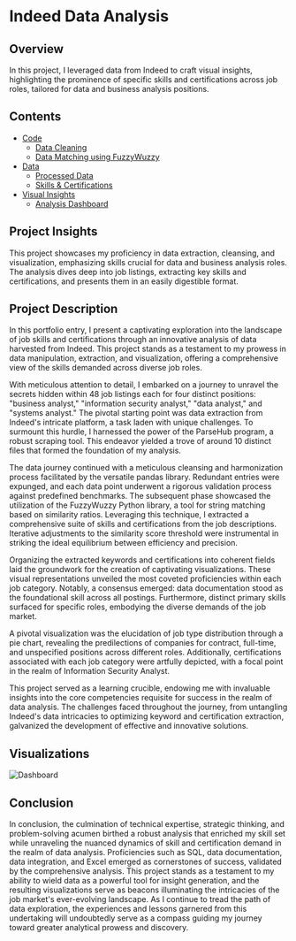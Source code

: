 # Indeed Data Analysis

## Overview

In this project, I leveraged data from Indeed to craft visual insights, highlighting the prominence of specific skills and certifications across job roles, tailored for data and business analysis positions.

## Contents

- [Code](./code)
  - [Data Cleaning](./code/cleaned_file_code.py)
  - [Data Matching using FuzzyWuzzy](./code/fuzzywuzzy_indeed_matching.py)
- [Data](./data)
  - [Processed Data](./data/cleaned_data.csv)
  - [Skills & Certifications](./data/final_certifications_skills.csv)
- [Visual Insights](./dashboard)
  - [Analysis Dashboard](./images/Indeed_Analysis_Dashboard.png)

## Project Insights

This project showcases my proficiency in data extraction, cleansing, and visualization, emphasizing skills crucial for data and business analysis roles. The analysis dives deep into job listings, extracting key skills and certifications, and presents them in an easily digestible format.

## Project Description

In this portfolio entry, I present a captivating exploration into the landscape of job skills and certifications through an innovative analysis of data harvested from Indeed. This project stands as a testament to my prowess in data manipulation, extraction, and visualization, offering a comprehensive view of the skills demanded across diverse job roles.

With meticulous attention to detail, I embarked on a journey to unravel the secrets hidden within 48 job listings each for four distinct positions: "business analyst," "information security analyst," "data analyst," and "systems analyst." The pivotal starting point was data extraction from Indeed's intricate platform, a task laden with unique challenges. To surmount this hurdle, I harnessed the power of the ParseHub program, a robust scraping tool. This endeavor yielded a trove of around 10 distinct files that formed the foundation of my analysis.

The data journey continued with a meticulous cleansing and harmonization process facilitated by the versatile pandas library. Redundant entries were expunged, and each data point underwent a rigorous validation process against predefined benchmarks. The subsequent phase showcased the utilization of the FuzzyWuzzy Python library, a tool for string matching based on similarity ratios. Leveraging this technique, I extracted a comprehensive suite of skills and certifications from the job descriptions. Iterative adjustments to the similarity score threshold were instrumental in striking the ideal equilibrium between efficiency and precision.

Organizing the extracted keywords and certifications into coherent fields laid the groundwork for the creation of captivating visualizations. These visual representations unveiled the most coveted proficiencies within each job category. Notably, a consensus emerged: data documentation stood as the foundational skill across all postings. Furthermore, distinct primary skills surfaced for specific roles, embodying the diverse demands of the job market.

A pivotal visualization was the elucidation of job type distribution through a pie chart, revealing the predilections of companies for contract, full-time, and unspecified positions across different roles. Additionally, certifications associated with each job category were artfully depicted, with a focal point in the realm of Information Security Analyst.

This project served as a learning crucible, endowing me with invaluable insights into the core competencies requisite for success in the realm of data analysis. The challenges faced throughout the journey, from untangling Indeed's data intricacies to optimizing keyword and certification extraction, galvanized the development of effective and innovative solutions.

## Visualizations

![Dashboard](./images/Indeed_Analysis_Dashboard.png)

## Conclusion

In conclusion, the culmination of technical expertise, strategic thinking, and problem-solving acumen birthed a robust analysis that enriched my skill set while unraveling the nuanced dynamics of skill and certification demand in the realm of data analysis. Proficiencies such as SQL, data documentation, data integration, and Excel emerged as cornerstones of success, validated by the comprehensive analysis. This project stands as a testament to my ability to wield data as a powerful tool for insight generation, and the resulting visualizations serve as beacons illuminating the intricacies of the job market's ever-evolving landscape. As I continue to tread the path of data exploration, the experiences and lessons garnered from this undertaking will undoubtedly serve as a compass guiding my journey toward greater analytical prowess and discovery.

